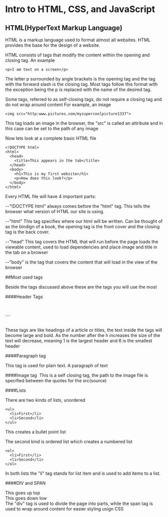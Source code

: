 Intro to HTML, CSS, and JavaScript
======


HTML(HyperText Markup Language)
------
HTML is a markup language used to format almost all websites. HTML provides the base for the design of a website.

HTML consists of tags that modify the content within the opening and closing tag. 
An example

    <p>I am text on a screen</p>
The letter p surrounded by angle brackets is the opening tag and the tag with the forward slash is the closing tag.
Most tags follow this format with the exception being the p is replaced with the name of the desired tag.

Some tags, referred to as self-closing tags, do not require a closing tag and do not wrap around content
For example, an image

    <img src="http:www.pictures.com/mysupercoolpicture1337">

This tag loads an image in the browser, the "src" is called an attribute and in this case can be set to the path of any image

Now lets look at a complete basic HTML file

    <!DOCTYPE html>
    <html>
      <head>
        <title>This appears in the tab</title>
      </head>
      <body>
        <h1>This is my first website</h1>
        <p>How does this look?</p>
      </body>
    </html>
    
Every HTML file will have 4 important parts:

--"!DOCTYPE html" always comes before the "html" tag. This tells the browser what version of HTML our site is using.

--"html" This tag specifies where our html will be written. Can be thought of as the bindign of a book, the opening tag
is the front cover and the closing tag is the back cover.

--"head" This tag covers the HTML that will run before the page loads the viewable content, 
used to load dependencies and place image and title in the tab on a browser

--"body" is the tag that covers the content that will load in the view of the browser

##Most used tags

Beside the tags discussed above these are the tags you will use the most

####Header Tags
    <h1></h1>
    <h2></h2>
    ....
    <h6></h6>
These tags are like headings of a article or titles, the text inside the tags will become large and bold.
As the number after the h increases the size of the text will decrease, meaning 1 is the largest header and 
6 is the smallest header

####Paragraph tag
    <p></p>
This tag is used for plain text. A paragraph of text

####Image tag
    <img src="">
This is a self closing tag, the path to the image file is specified between the quotes for the src(source)

####Lists

There are two kinds of lists, unordered
    
    <ul>
      <li>First</li>
      <li>Second</li>
    </ul>
This creates a bullet point list

The second kind is ordered list which creates a numbered list
    
    <ol>
      <li>First</li>
      <li>Second</li>
    </ol>
In both lists the "li" tag stands for list item and is used to add items to a list.

####DIV and SPAN
  <div>This goes up top</div>
  <div>This goes<span> down low</span></div>
The "div" tag is used to divide the page into parts, while the span tag is used to wrap around content for easier styling usign CSS